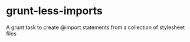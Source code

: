 grunt-less-imports
==================

A grunt task to create @import statements from a collection of stylesheet files
